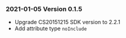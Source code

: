 ### 2021-01-05 Version 0.1.5
* Upgrade CS20151215 SDK version to 2.2.1
* Add attribute type `noInclude`